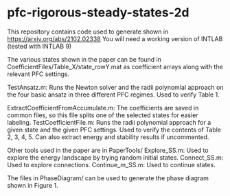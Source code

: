 # pfc-rigorous-steady-states-2d

This repository contains code used to generate shown in https://arxiv.org/abs/2102.02338
You will need a working version of INTLAB (tested with INTLAB 9)

The various states shown in the paper can be found in CoefficientFiles/Table_X/state_rowY.mat as coefficient arrays along with the relevant PFC settings.

TestAnsatz.m: Runs the Newton solver and the radii polynomial approach on the four basic ansatz in three different PFC regimes. Used to verify Table 1.

ExtractCoefficientFromAccumulate.m: The coefficients are saved in common files, so this file splits one of the selected states for easier labeling.
TestCoefficientFile.m: Runs the radii polynomial approach for a given state and the given PFC settings. Used to verify the contents of Table 2, 3, 4, 5. Can also extract energy and stability results if uncommented.

Other tools used in the paper are in PaperTools/
Explore_SS.m: Used to explore the energy landscape by trying random initial states.
Connect_SS.m: Used to explore connections.
Continue_m_SS.m: Used to continue states.

The files in PhaseDiagram/ can be used to generate the phase diagram shown in Figure 1.
